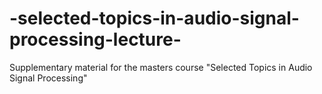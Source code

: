 # -selected-topics-in-audio-signal-processing-lecture-
Supplementary material for the masters course "Selected Topics in Audio Signal Processing"
